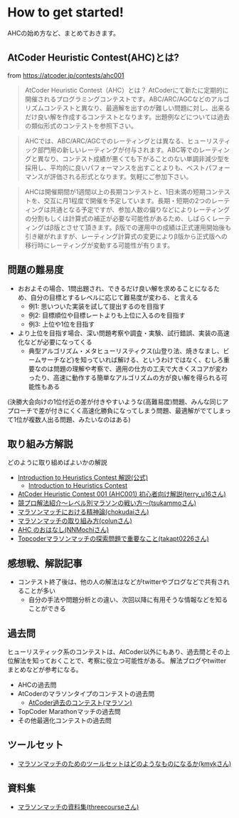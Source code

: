 # How to get started!

AHCの始め方など、まとめておきます。

## AtCoder Heuristic Contest(AHC)とは?

from https://atcoder.jp/contests/ahc001

> AtCoder Heuristic Contest（AHC）とは？
AtCoderにて新たに定期的に開催されるプログラミングコンテストです。ABC/ARC/AGCなどのアルゴリズムコンテストと異なり、最適解を出すのが難しい問題に対し、出来るだけ良い解を作成するコンテストとなります。出題例などについては過去の類似形式のコンテストを参照下さい。

> AHCでは、ABC/ARC/AGCでのレーティングとは異なる、ヒューリスティック部門用の新しいレーティングが付与されます。ABC等でのレーティングと異なり、コンテスト成績が悪くても下がることのない単調非減少型を採用し、平均的に良いパフォーマンスを出すことよりも、ベストパフォーマンスが評価される形式となります。気軽にご参加下さい。

> AHCは開催期間が1週間以上の長期コンテストと、1日未満の短期コンテストを、交互に月1程度で開催を予定しています。長期・短期の2つのレーティングは共通となる予定ですが、参加人数の偏りなどによりレーティングの分割もしくは計算式の補正が必要な可能性があるため、しばらくレーティングはβ版とさせて頂きます。β版での運用中の成績は正式運用開始後も引き継がれますが、レーティング計算式の変更によりβ版から正式版への移行時にレーティングが変動する可能性が有ります。

## 問題の難易度
- おおよその場合、1問出題され、できるだけ良い解を求めることになるため、自分の目標とするレベルに応じて難易度が変わる、と言える
    - 例1: 思いついた実装を試して提出するのを目指す
    - 例2: 目標順位や目標レートよりも上位に入るのを目指す
    - 例3: 上位や1位を目指す
- より上位を目指す場合、深い問題考察や調査・実験、試行錯誤、実装の高速化などが必要になってくる
    - 典型アルゴリズム・メタヒューリスティクス(山登り法、焼きなまし、ビームサーチなど)を知っていれば解ける、というわけではなく、むしろ重要なのは問題の理解や考察で、適用の仕方の工夫で大きくスコアが変わったり、高速に動作する簡単なアルゴリズムの方が良い解を得られる可能性もある

(決勝大会向けの1位付近の差が付きやすいような(高難易度)問題、みんな同じアプローチで差が付きにくく高速化勝負になってしまう問題、最適解がでてしまって1位が複数人出る問題、みたいなのはある)

## 取り組み方解説
どのように取り組めばよいかの解説

- [Introduction to Heuristics Contest 解説(公式)](https://img.atcoder.jp/intro-heuristics/editorial.pdf)
    - [Introduction to Heuristics Contest](https://atcoder.jp/contests/intro-heuristics)
- [AtCoder Heuristic Contest 001 (AHC001) 初心者向け解説(terry_u16さん)](https://www.terry-u16.net/entry/ahc001-how-to)
- [競プロ解法紹介～レベル別マラソンの戦い方～(tsukammoさん)](https://qiita.com/tsukammo/items/7041a00e429f9f5ac4ae)
- [マラソンマッチにおける精神論(chokudaiさん)](https://chokudai.hatenablog.com/entry/2014/12/04/000132)
- [マラソンマッチの取り組み方(colunさん)](http://www.colun.net/archives/294)
- [AHC のおはなし(NNMochiさん)](https://trap.jp/post/1304/)
- [Topcoderマラソンマッチの探索問題で重要なこと(takapt0226さん)](https://qiita.com/takapt0226/items/b2f6d1d77a034b529e21)

## 感想戦、解説記事
- コンテスト終了後は、他の人の解法はなどがtwitterやブログなどで共有されることが多い
    - 自分の手法や問題分析との違い、次回以降に有用そうな情報などを知ることができる

## 過去問
ヒューリスティック系のコンテストは、AtCoder以外にもあり、過去問とその上位解法を知っておくことで、考察に役立つ可能性がある。
解法ブログやtwitterまとめなどが参考になる。

- AHCの過去問
- AtCoderのマラソンタイプのコンテストの過去問
    - [AtCoder過去のコンテスト(マラソン)](https://atcoder.jp/contests/archive?ratedType=0&category=1200&keyword=)
- TopCoder Marathonマッチの過去問
- その他最適化コンテストの過去問

## ツールセット
- [マラソンマッチのためのツールセットはどのようなものになるか(kmykさん)](https://kmyk.github.io/blog/blog/2021/03/18/what-is-a-toolset-for-marathon-matches/)

## 資料集
- [マラソンマッチの資料集(threecourseさん)](https://threecourse.hatenablog.com/entry/%3Fp%3D1164)

